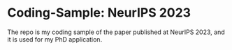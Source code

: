 # Coding-Sample: NeurIPS 2023
The repo is my coding sample of the paper published at NeurIPS 2023, and it is used for my PhD application.
